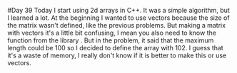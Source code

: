 #Day 39
Today I start using 2d arrays in C++.
It was a simple algorithm, but I learned a lot.
At the beginning I wanted to use vectors because the size of the matrix wasn't defined, like the previous problems.
But making a matrix with vectors it's a little bit confusing, I mean you also need to know the function from the library <vector>.
But in the problem, it said that the maximum length could be 100 so I decided to define the array with 102.
I guess that it's a waste of memory, I really don't know if it is better to make this or use vectors.
